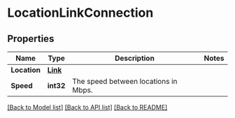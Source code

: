# LocationLinkConnection

## Properties

Name | Type | Description | Notes
------------ | ------------- | ------------- | -------------
**Location** | [**Link**](Link.md) |  | 
**Speed** | **int32** | The speed between locations in Mbps. | 

[[Back to Model list]](../README.md#documentation-for-models) [[Back to API list]](../README.md#documentation-for-api-endpoints) [[Back to README]](../README.md)


